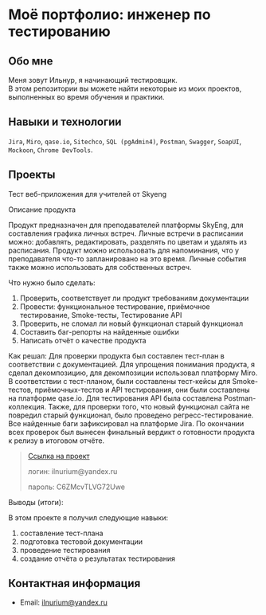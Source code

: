 # Моё портфолио: инженер по тестированию

## Обо мне 

Меня зовут Ильнур, я начинающий тестировщик. <br>
В этом репозитории вы можете найти некоторые из моих проектов, выполненных во время обучения и практики.
<br>

## Навыки и технологии
``Jira``, ``Miro``, ``qase.io``, ``Sitechco``, ``SQL (pgAdmin4)``, ``Postman``, ``Swagger``, ``SoapUI``, ``Mockoon``, ``Chrome DevTools``. <br>



## Проекты

<p> Тест веб-приложения для учителей от Skyeng</p>
<p>Описание продукта<p>
<p>Продукт предназначен для преподавателей платформы SkyEng, для составления графика личных встреч. Личные встречи в расписании можно: добавлять, редактировать, разделять по цветам и удалять из расписания. Продукт можно использовать для напоминания, что у преподавателя что-то запланировано на это время. Личные события также можно использовать для собственных встреч.<p>
<p>Что нужно было сделать:<p>
<ol>
  <li>Проверить, соответствует ли продукт требованиям документации</li>
  <li>Провести: функциональное тестирование, приёмочное тестирование, Smoke-тесты, Тестирование API</li>
  <li>Проверить, не сломал ли новый функционал старый функционал</li>
  <li>Составить баг-репорты на найденные ошибки</li>
  <li>Написать отчёт о качестве продукта</li>
</ol>

<p>Как решал: Для проверки продукта был составлен тест-план в соответствии с документацией. Для упрощения понимания продукта, я сделал декомпозицию, для декомпозиции использовал платформу Miro. В соответствии с тест-планом, были составлены тест-кейсы для Smoke-тестов, приёмочных-тестов и API тестирования, они были составлены на платформе qase.io. Для тестирования API была составлена Postman-коллекция. Также, для проверки того, что новый функционал сайта не повредил старый функционал, было проведено регресс-тестирование. Все найденные баги зафиксировал на платформе Jira. По окончании всех проверок был вынесен финальный вердикт о готовности продукта к релизу в итоговом отчёте. <p>

>  <a href="https://ilnur-k.atlassian.net/l/cp/BWMMY8wi">Ссылка на проект</a>
> <p> логин: ilnurium@yandex.ru </p>
> <p> пароль: C6ZMcvTLVG72Uwe </p>

 <p>Выводы (итоги):<p>
    <p>В этом проекте я получил следующие навыки: <p>
<ol>
  <li>составление тест-плана</li>
  <li>подготовка тестовой документации</li>
  <li>проведение тестирования</li>
  <li>создание отчёта о результатах тестирования</li>
</ol>

## Контактная информация
- Email: ilnurium@yandex.ru
